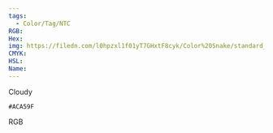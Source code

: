 ```yaml
---
tags:
  - Color/Tag/NTC
RGB:
Hex:
img: https://filedn.com/l0hpzxl1f01yT7GHxtF8cyk/Color%20Snake/standard_csv_to_svg/ACA59F.svg
CMYK:
HSL:
Name:
---
```

Cloudy
```palette
#ACA59F
```
RGB
